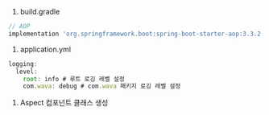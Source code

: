 1. build.gradle

```jsx
// AOP
implementation 'org.springframework.boot:spring-boot-starter-aop:3.3.2'
```

1. application.yml

```jsx
logging:
  level:
    root: info # 루트 로깅 레벨 설정
    com.wava: debug # com.wava 패키지 로깅 레벨 설정
```

1. Aspect 컴포넌트 클래스 생성